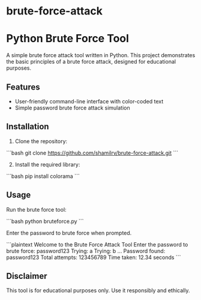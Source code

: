 # brute-force-attack
# Python Brute Force Tool

A simple brute force attack tool written in Python. This project demonstrates the basic principles of a brute force attack, designed for educational purposes.

## Features

- User-friendly command-line interface with color-coded text
- Simple password brute force attack simulation

## Installation

1. Clone the repository:

\```bash
git clone https://github.com/shamilrv/brute-force-attack.git
\```

2. Install the required library:

\```bash
pip install colorama
\```

## Usage

Run the brute force tool:

\```bash
python bruteforce.py
\```

Enter the password to brute force when prompted.

\```plaintext
Welcome to the Brute Force Attack Tool
Enter the password to brute force: password123
Trying: a
Trying: b
...
Password found: password123
Total attempts: 123456789
Time taken: 12.34 seconds
\```

## Disclaimer

This tool is for educational purposes only. Use it responsibly and ethically.
